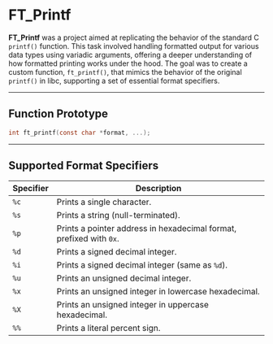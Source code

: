 # FT_Printf

**FT_Printf** was a project aimed at replicating the behavior of the standard C `printf()` function. This task involved handling formatted output for various data types using variadic arguments, offering a deeper understanding of how formatted printing works under the hood. The goal was to create a custom function, `ft_printf()`, that mimics the behavior of the original `printf()` in libc, supporting a set of essential format specifiers.

---

## Function Prototype


```c
int ft_printf(const char *format, ...);
```

---

## Supported Format Specifiers

| Specifier | Description                                                                 |
|-----------|-----------------------------------------------------------------------------|
| `%c`      | Prints a single character.                                                  |
| `%s`      | Prints a string (null-terminated).                                          |
| `%p`      | Prints a pointer address in hexadecimal format, prefixed with `0x`.         |
| `%d`      | Prints a signed decimal integer.                                            |
| `%i`      | Prints a signed decimal integer (same as `%d`).                             |
| `%u`      | Prints an unsigned decimal integer.                                         |
| `%x`      | Prints an unsigned integer in lowercase hexadecimal.                        |
| `%X`      | Prints an unsigned integer in uppercase hexadecimal.                        |
| `%%`      | Prints a literal percent sign.                                              |
